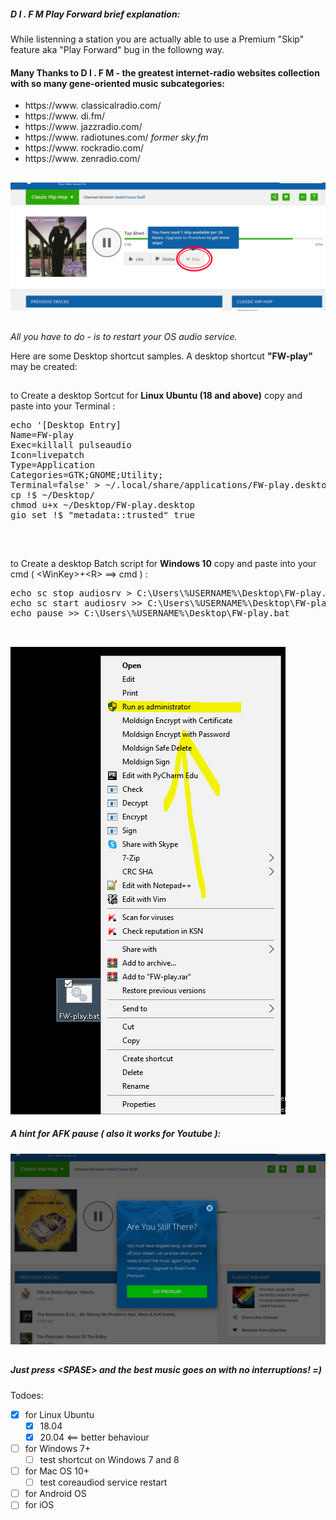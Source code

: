 #####  D I . F M  Play Forward brief explanation:
 While listenning a station you are actually able to use a Premium "Skip" feature aka "Play Forward" bug in the followng way.

#### Many Thanks to  D I . F M - the greatest internet-radio websites collection with so many gene-oriented music subcategories:

- https://www. classicalradio.com/
- https://www. di.fm/
- https://www. jazzradio.com/
- https://www. radiotunes.com/ _former sky.fm_
- https://www. rockradio.com/
- https://www. zenradio.com/

## #

<img src='https://raw.githubusercontent.com/BigBoatCap/DIFM-switch/master/Selection_042.png' /> 

## #

_All you have to do - is to restart your OS audio service._

 Here are some Desktop shortcut samples. A desktop shortcut **"FW-play"** may be created:

## #

to Create a desktop Sortcut for **Linux Ubuntu (18 and above)** copy and paste into your Terminal :
<pre>echo '[Desktop Entry]
Name=FW-play
Exec=killall pulseaudio
Icon=livepatch
Type=Application
Categories=GTK;GNOME;Utility;
Terminal=false' > ~/.local/share/applications/FW-play.desktop
cp !$ ~/Desktop/
chmod u+x ~/Desktop/FW-play.desktop
gio set !$ "metadata::trusted" true


</pre>
## #
to Create a desktop Batch script for **Windows 10** copy and paste into your cmd ( \<WinKey\>+\<R\> ==\> cmd ) :
<pre>echo sc stop audiosrv > C:\Users\%USERNAME%\Desktop\FW-play.bat
echo sc start audiosrv >> C:\Users\%USERNAME%\Desktop\FW-play.bat
echo pause >> C:\Users\%USERNAME%\Desktop\FW-play.bat

</pre>

## #

<img src='https://raw.githubusercontent.com/BigBoatCap/DIFM-switch/master/Selection_043.png' /> 


<!--
 MacOS Start => Utilities => Terminal, 
 or press Command - Spacebar to launch Spotlight => type "Terminal".

 Service restart for MacOS (10 and above) copy and paste into your Terminal:
 <pre>
 killall coreaudiod
 </pre>
-->

##### A hint for AFK pause ( also it works for Youtube ):

<img src='https://raw.githubusercontent.com/BigBoatCap/DIFM-switch/master/Selection_044.png' /> 

## #

##### Just press \<SPASE\> and the best music goes on with no interruptions! =)

Todoes:
- [x] for Linux Ubuntu
  - [x] 18.04
  - [x] 20.04 <== better behaviour
- [ ] for Windows 7+
  - [ ] test shortcut on Windows 7 and 8
- [ ] for Mac OS 10+
  - [ ] test coreaudiod service restart
- [ ] for Android OS
- [ ] for iOS
